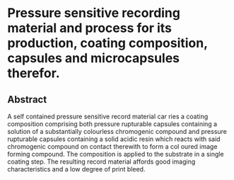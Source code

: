 # Pressure sensitive recording material and process for its production, coating composition, capsules and microcapsules therefor.

## Abstract
A self contained pressure sensitive record material car ries a coating composition comprising both pressure rupturable capsules containing a solution of a substantially colourless chromogenic compound and pressure rupturable capsules containing a solid acidic resin which reacts with said chromogenic compound on contact therewith to form a col oured image forming compound. The composition is applied to the substrate in a single coating step. The resulting record material affords good imaging characteristics and a low degree of print bleed.
